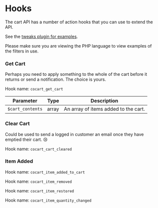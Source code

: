 # Hooks #

The cart API has a number of action hooks that you can use to extend the API.

See the [tweaks plugin for examples](https://github.com/co-cart/co-cart-tweaks).

<aside class="notice">
Please make sure you are viewing the PHP language to view examples of the filters in use.
</aside>

### Get Cart ###

Perhaps you need to apply something to the whole of the cart before it returns or send a notification. The choice is yours.

Hook name: `cocart_get_cart`

| Parameter | Type | Description |
| ------------ | -------------- | ------------ |
| `$cart_contents` | array | An array of items added to the cart. |

### Clear Cart ###

Could be used to send a logged in customer an email once they have emptied their cart. 😢

Hook name: `cocart_cart_cleared`

### Item Added ###



Hook name: `cocart_item_added_to_cart`

Hook name: `cocart_item_removed`

Hook name: `cocart_item_restored`

Hook name: `cocart_item_quantity_changed`

